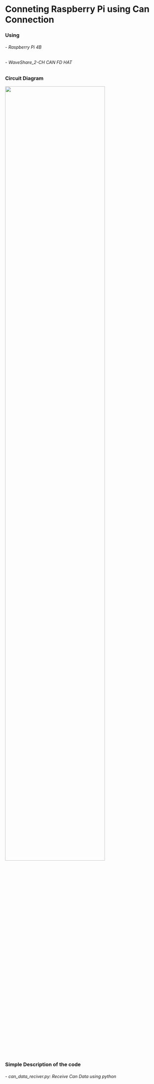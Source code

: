 # Conneting Raspberry Pi using Can Connection

### Using
###### - Raspberry Pi 4B
###### - WaveShare_2-CH CAN FD HAT

### Circuit Diagram

<img src = "https://github.com/Ho-mmd/DES_Project2/assets/55338823/2ebd3967-d65f-4534-bec2-42016171c267" width = 80% height = 80%>

### Simple Description of the code
###### - can_data_reciver.py: Receive Can Data using python
